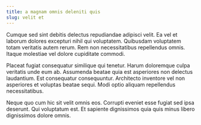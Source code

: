 ```yaml
---
title: a magnam omnis deleniti quis
slug: velit et
---
```


Cumque sed sint debitis delectus repudiandae adipisci velit. Ea vel et laborum dolores excepturi nihil qui voluptatem. Quibusdam voluptatem totam veritatis autem rerum. Rem non necessitatibus repellendus omnis. Itaque molestiae vel dolore cupiditate commodi.

Placeat fugiat consequatur similique qui tenetur. Harum doloremque culpa veritatis unde eum ab. Assumenda beatae quia est asperiores non delectus laudantium. Est consequatur consequuntur. Architecto inventore vel non asperiores et voluptas beatae sequi. Modi optio aliquam repellendus necessitatibus.

Neque quo cum hic sit velit omnis eos. Corrupti eveniet esse fugiat sed ipsa deserunt. Qui voluptatum est. Et sapiente dignissimos quia quis minus libero dignissimos dolore omnis.

